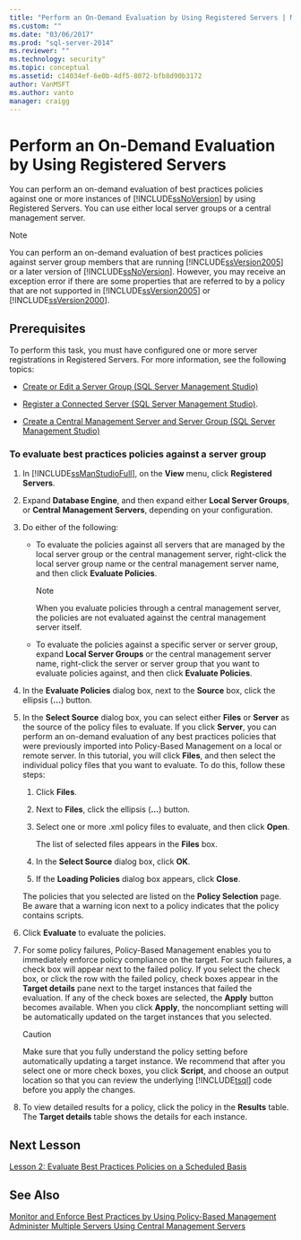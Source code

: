 ```yaml
---
title: "Perform an On-Demand Evaluation by Using Registered Servers | Microsoft Docs"
ms.custom: ""
ms.date: "03/06/2017"
ms.prod: "sql-server-2014"
ms.reviewer: ""
ms.technology: security"
ms.topic: conceptual
ms.assetid: c14034ef-6e0b-4df5-8072-bfb8d90b3172
author: VanMSFT
ms.author: vanto
manager: craigg
---
```

# Perform an On-Demand Evaluation by Using Registered Servers
  You can perform an on-demand evaluation of best practices policies against one or more instances of [!INCLUDE[ssNoVersion](../includes/ssnoversion-md.md)] by using Registered Servers. You can use either local server groups or a central management server.  
  
> [!NOTE]  
>  You can perform an on-demand evaluation of best practices policies against server group members that are running [!INCLUDE[ssVersion2005](../includes/ssversion2005-md.md)] or a later version of [!INCLUDE[ssNoVersion](../includes/ssnoversion-md.md)]. However, you may receive an exception error if there are some properties that are referred to by a policy that are not supported in [!INCLUDE[ssVersion2005](../includes/ssversion2005-md.md)] or [!INCLUDE[ssVersion2000](../includes/ssversion2000-md.md)].  
  
## Prerequisites  
 To perform this task, you must have configured one or more server registrations in Registered Servers. For more information, see the following topics:  
  
-   [Create or Edit a Server Group &#40;SQL Server Management Studio&#41;](../ssms/register-servers/create-or-edit-a-server-group-sql-server-management-studio.md)  
  
-   [Register a Connected Server &#40;SQL Server Management Studio&#41;](../ssms/register-servers/register-a-connected-server-sql-server-management-studio.md).  
  
-   [Create a Central Management Server and Server Group &#40;SQL Server Management Studio&#41;](../ssms/register-servers/create-a-central-management-server-and-server-group.md)  
  
### To evaluate best practices policies against a server group  
  
1.  In [!INCLUDE[ssManStudioFull](../includes/ssmanstudiofull-md.md)], on the **View** menu, click **Registered Servers**.  
  
2.  Expand **Database Engine**, and then expand either **Local Server Groups**, or **Central Management Servers**, depending on your configuration.  
  
3.  Do either of the following:  
  
    -   To evaluate the policies against all servers that are managed by the local server group or the central management server, right-click the local server group name or the central management server name, and then click **Evaluate Policies**.  
  
        > [!NOTE]  
        >  When you evaluate policies through a central management server, the policies are not evaluated against the central management server itself.  
  
    -   To evaluate the policies against a specific server or server group, expand **Local Server Groups** or the central management server name, right-click the server or server group that you want to evaluate policies against, and then click **Evaluate Policies**.  
  
4.  In the **Evaluate Policies** dialog box, next to the **Source** box, click the ellipsis (**...**) button.  
  
5.  In the **Select Source** dialog box, you can select either **Files** or **Server** as the source of the policy files to evaluate. If you click **Server**, you can perform an on-demand evaluation of any best practices policies that were previously imported into Policy-Based Management on a local or remote server. In this tutorial, you will click **Files**, and then select the individual policy files that you want to evaluate. To do this, follow these steps:  
  
    1.  Click **Files**.  
  
    2.  Next to **Files**, click the ellipsis (**...**) button.  
  
    3.  Select one or more .xml policy files to evaluate, and then click **Open**.  
  
         The list of selected files appears in the **Files** box.  
  
    4.  In the **Select Source** dialog box, click **OK**.  
  
    5.  If the **Loading Policies** dialog box appears, click **Close**.  
  
     The policies that you selected are listed on the **Policy Selection** page. Be aware that a warning icon next to a policy indicates that the policy contains scripts.  
  
6.  Click **Evaluate** to evaluate the policies.  
  
7.  For some policy failures, Policy-Based Management enables you to immediately enforce policy compliance on the target. For such failures, a check box will appear next to the failed policy. If you select the check box, or click the row with the failed policy, check boxes appear in the **Target details** pane next to the target instances that failed the evaluation. If any of the check boxes are selected, the **Apply** button becomes available. When you click **Apply**, the noncompliant setting will be automatically updated on the target instances that you selected.  
  
    > [!CAUTION]  
    >  Make sure that you fully understand the policy setting before automatically updating a target instance. We recommend that after you select one or more check boxes, you click **Script**, and choose an output location so that you can review the underlying [!INCLUDE[tsql](../includes/tsql-md.md)] code before you apply the changes.  
  
8.  To view detailed results for a policy, click the policy in the **Results** table. The **Target details** table shows the details for each instance.  
  
## Next Lesson  
 [Lesson 2: Evaluate Best Practices Policies on a Scheduled Basis](../../2014/tutorials/lesson-2-evaluate-best-practices-policies-on-a-scheduled-basis.md)  
  
## See Also  
 [Monitor and Enforce Best Practices by Using Policy-Based Management](../relational-databases/policy-based-management/monitor-and-enforce-best-practices-by-using-policy-based-management.md)   
 [Administer Multiple Servers Using Central Management Servers](../relational-databases/administer-multiple-servers-using-central-management-servers.md)  
  
  
